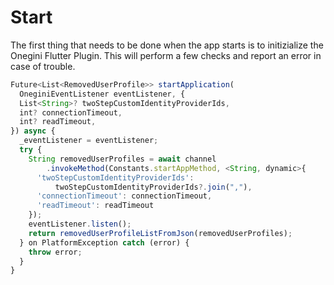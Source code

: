 # Start


The first thing that needs to be done when the app starts is to initizialize the Onegini Flutter Plugin. This will perform a few checks and report an error in case of trouble.


```javascript
Future<List<RemovedUserProfile>> startApplication(
  OneginiEventListener eventListener, {
  List<String>? twoStepCustomIdentityProviderIds,
  int? connectionTimeout,
  int? readTimeout,
}) async {
  _eventListener = eventListener;
  try {
    String removedUserProfiles = await channel
        .invokeMethod(Constants.startAppMethod, <String, dynamic>{
      'twoStepCustomIdentityProviderIds':
          twoStepCustomIdentityProviderIds?.join(","),
      'connectionTimeout': connectionTimeout,
      'readTimeout': readTimeout
    });
    eventListener.listen();
    return removedUserProfileListFromJson(removedUserProfiles);
  } on PlatformException catch (error) {
    throw error;
  }
}
```
